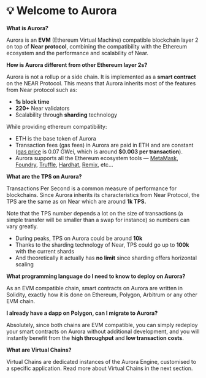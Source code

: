 # 💡 Welcome to Aurora

**What is Aurora?**

Aurora is an **EVM** (Ethereum Virtual Machine) compatible blockchain layer 2 on top of **Near protocol**, combining the compatibility with the Ethereum ecosystem and the performance and scalability of Near.


**How is Aurora different from other Ethereum layer 2s?**

Aurora is not a rollup or a side chain. It is implemented as a **smart contract** on the NEAR Protocol. This means that Aurora inherits most of the features from Near protocol such as:

* **1s block time**
* **220+** Near validators&#x20;
* Scalability through **sharding** technology

While providing ethereum compatibility:

* ETH is the base token of Aurora
* Transaction fees (gas fees) in Aurora are paid in ETH and are constant ([gas price](https://dev.aurora.dev/posts/evm-gas-near-gas-on-aurora) is 0.07 GWei, which is around **$0.003 per transaction**).
* Aurora supports all the Ethereum ecosystem tools — [MetaMask](https://metamask.io/), [Foundry](https://github.com/foundry-rs), [Truffle](https://www.trufflesuite.com/truffle), [Hardhat](https://hardhat.org/), [Remix](https://remix.ethereum.org/), etc...

**What are the TPS on Aurora?**

Transactions Per Second is a common measure of performance for blockchains. Since Aurora inherits its characteristics from Near Protocol, the TPS are the same as on Near which are around **1k TPS.**

Note that the TPS number depends a lot on the size of transactions (a simple transfer will be smaller than a swap for instance) so numbers can vary greatly.

* During peaks, TPS on Aurora could be around **10k**
* Thanks to the sharding technology of Near, TPS could go up to **100k** with the current shards
* And theoretically it actually has **no limit** since sharding offers horizontal scaling

**What programming language do I need to know to deploy on Aurora?**

As an EVM compatible chain, smart contracts on Aurora are written in Solidity, exactly how it is done on Ethereum, Polygon, Arbitrum or any other EVM chain. &#x20;

**I already have a dapp on Polygon, can I migrate to Aurora?**

Absolutely, since both chains are EVM compatible, you can simply redeploy your smart contracts on Aurora without additional development, and you will instantly benefit from the **high throughput** and **low transaction costs**.

**What are Virtual Chains?**

Virtual Chains are dedicated instances of the Aurora Engine, customised to a specific application. Read more about Virtual Chains in the next section.
